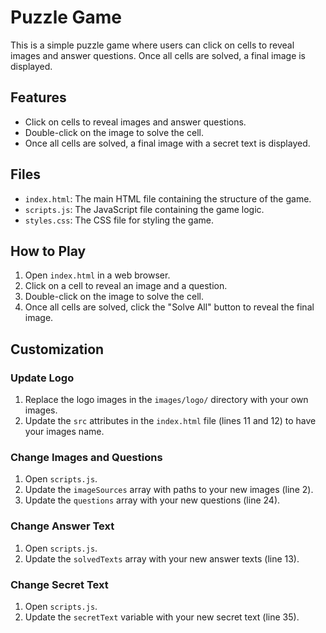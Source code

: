 # Puzzle Game

This is a simple puzzle game where users can click on cells to reveal images and answer questions. Once all cells are solved, a final image is displayed.

## Features

- Click on cells to reveal images and answer questions.
- Double-click on the image to solve the cell.
- Once all cells are solved, a final image with a secret text is displayed.

## Files

- `index.html`: The main HTML file containing the structure of the game.
- `scripts.js`: The JavaScript file containing the game logic.
- `styles.css`: The CSS file for styling the game.

## How to Play

1. Open `index.html` in a web browser.
2. Click on a cell to reveal an image and a question.
3. Double-click on the image to solve the cell.
4. Once all cells are solved, click the "Solve All" button to reveal the final image.

## Customization

### Update Logo
1. Replace the logo images in the `images/logo/` directory with your own images.
2. Update the `src` attributes in the `index.html` file (lines 11 and 12) to have your images name.

### Change Images and Questions
1. Open `scripts.js`.
2. Update the `imageSources` array with paths to your new images (line 2).
3. Update the `questions` array with your new questions (line 24).

### Change Answer Text
1. Open `scripts.js`.
2. Update the `solvedTexts` array with your new answer texts (line 13).

### Change Secret Text
1. Open `scripts.js`.
2. Update the `secretText` variable with your new secret text (line 35).